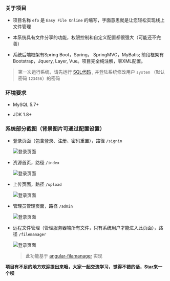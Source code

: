 ### 关于项目

- 项目名称 `efo` 是 `Easy File Online` 的缩写，字面意思就是让您轻松实现线上文件管理

- 本系统具有文件分享的功能，权限控制和自定义配置都很强大（可能还不完善）

- 系统后端框架有Spring Boot，Spring， SpringMVC，MyBatis; 前段框架有Bootstrap，Jquery, Layer, Vue。项目完全纯注解，零XML配置。

> 第一次运行系统，请先运行 [SQL代码](/mysql/efo.sql) , 并登陆系统修改用户 `system` （默认密码 `123456`）的密码

### 环境要求

- MySQL 5.7+

- JDK 1.8+

### 系统部分截图（背景图片可通过配置设置）

- 登录页面（包含登录、注册、密码重置），路径 `/signin` 

	![登录页面](https://blog.huzhirong.top/signin#login)
	
- 资源首页，路径 `/index` 

	![登录页面](https://blog.huzhirong.top/index#resource)
	
- 上传页面，路径 `/upload` 

	![登录页面](https://blog.huzhirong.top/upload)
	
- 管理员管理页面，路径 `/admin` 

	![登录页面](http://towerpan.qiniu.segocat.com/git/efo/admin.png)
	
- 远程文件管理（管理服务器端所有文件，只有系统用户才能进入此页面），路径 `/filemanager` 

	![登录页面](http://towerpan.qiniu.segocat.com/git/efo/filemanager.png)
	
	> 此功能基于 [angular-filamanager](https://github.com/joni2back/angular-filemanager) 实现
	
**项目有不足的地方欢迎提出来哦，大家一起交流学习，觉得不错的话，Star来一个呗**
